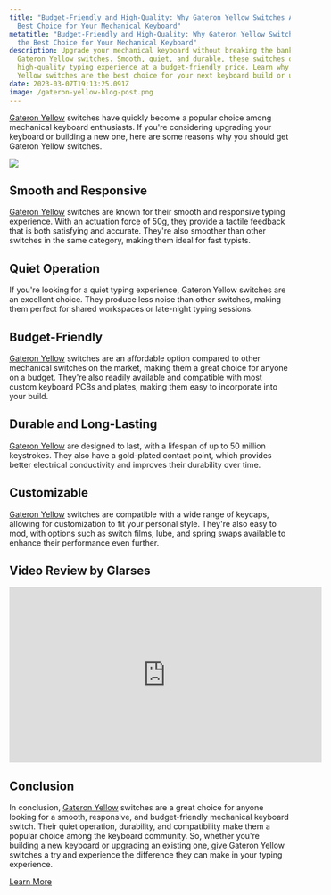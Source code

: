 ```yaml
---
title: "Budget-Friendly and High-Quality: Why Gateron Yellow Switches Are the
  Best Choice for Your Mechanical Keyboard"
metatitle: "Budget-Friendly and High-Quality: Why Gateron Yellow Switches Are
  the Best Choice for Your Mechanical Keyboard"
description: Upgrade your mechanical keyboard without breaking the bank with
  Gateron Yellow switches. Smooth, quiet, and durable, these switches offer a
  high-quality typing experience at a budget-friendly price. Learn why Gateron
  Yellow switches are the best choice for your next keyboard build or upgrade.
date: 2023-03-07T19:13:25.091Z
image: /gateron-yellow-blog-post.png
---
```

[Gateron Yellow](https://amzn.to/3Yue4mB) switches have quickly become a popular choice among mechanical keyboard enthusiasts. If you're considering upgrading your keyboard or building a new one, here are some reasons why you should get Gateron Yellow switches.

<a href="https://www.amazon.com/Gateron-KS-9-Mechanical-Type-Switch/dp/B07WZNZ7KF?keywords=gateron%2Byellow%2Bswitches&link_code=qs&qid=1651113309&sr=8-4&th=1&linkCode=li3&tag=trymechkeys-20&linkId=3d804d07d31c46edcf8a23b32fc6d25f&language=en_US&ref_=as_li_ss_il" target="_blank"><img border="0" src="//ws-na.amazon-adsystem.com/widgets/q?_encoding=UTF8&ASIN=B07WZNZ7KF&Format=_SL250_&ID=AsinImage&MarketPlace=US&ServiceVersion=20070822&WS=1&tag=trymechkeys-20&language=en_US" ></a><img src="https://ir-na.amazon-adsystem.com/e/ir?t=trymechkeys-20&language=en_US&l=li3&o=1&a=B07WZNZ7KF" width="1" height="1" border="0" alt="" style="border:none !important; margin:0px !important;" />

## Smooth and Responsive

[Gateron Yellow](https://amzn.to/3Yue4mB) switches are known for their smooth and responsive typing experience. With an actuation force of 50g, they provide a tactile feedback that is both satisfying and accurate. They're also smoother than other switches in the same category, making them ideal for fast typists.

## Quiet Operation

If you're looking for a quiet typing experience, Gateron Yellow switches are an excellent choice. They produce less noise than other switches, making them perfect for shared workspaces or late-night typing sessions.

## Budget-Friendly

[Gateron Yellow](https://amzn.to/3Yue4mB) switches are an affordable option compared to other mechanical switches on the market, making them a great choice for anyone on a budget. They're also readily available and compatible with most custom keyboard PCBs and plates, making them easy to incorporate into your build.

## Durable and Long-Lasting

[Gateron Yellow](https://amzn.to/3Yue4mB) are designed to last, with a lifespan of up to 50 million keystrokes. They also have a gold-plated contact point, which provides better electrical conductivity and improves their durability over time.

## Customizable

[Gateron Yellow](https://amzn.to/3Yue4mB) switches are compatible with a wide range of keycaps, allowing for customization to fit your personal style. They're also easy to mod, with options such as switch films, lube, and spring swaps available to enhance their performance even further.

## Video Review by Glarses

<div class="usa-embed-container">
<iframe width="560" height="315" src="https://www.youtube.com/embed/oQBWfKC5nxU" title="YouTube video player" frameborder="0" allow="accelerometer; autoplay; clipboard-write; encrypted-media; gyroscope; picture-in-picture; web-share" allowfullscreen></iframe>
</div>

## Conclusion

In conclusion, [Gateron Yellow](https://amzn.to/3Yue4mB) switches are a great choice for anyone looking for a smooth, responsive, and budget-friendly mechanical keyboard switch. Their quiet operation, durability, and compatibility make them a popular choice among the keyboard community. So, whether you're building a new keyboard or upgrading an existing one, give Gateron Yellow switches a try and experience the difference they can make in your typing experience.

<a class="btn btn-primary" href="https://amzn.to/3Yue4mB"/>Learn More</a>